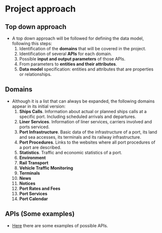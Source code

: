 # Project approach

## Top down approach
- A top down approach will be followed for defining the data model, following this steps:
  1. Identification of the **domains** that will be covered in the project.
  2. Identification of several **APIs** for each domain.
  3. Possible **input and output parameters** of those APIs.
  4. From parameters to **entities and their attributes**.
  5. **Data model** specification: entities and attributes that are properties or relationships.

## Domains
- Although it is a list that can always be expanded, the following domains appear in its initial version:
  1. **Ships Calls**. Information about actual or planned ships calls at a specific port. Including scheduled arrivals and departures.
  2. **Liner Services**. Information of liner services, carriers involved and ports serviced. 
  3. **Port Infrastructure**. Basic data of the infrastructure of a port, its land and sea accesses, its terminals and its railway infrastructure. 
  4. **Port Procedures**. Links to the websites where all port procedures of a port are described.
  5. **Statistics**. Traffic and economic statistics of a port.
  6. **Environment**
  7. **Rail Transport**
  8. **Vehicle Traffic Monitoring**
  9. **Terminals**
  10. **News**
  11. **Notices**
  12. **Port Rates and Fees**
  13. **Port Services**
  14. **Port Calendar**

## APIs (Some examples)
- [Here](./CatalogIntroduction.md) there are some examples of possible APIs.
